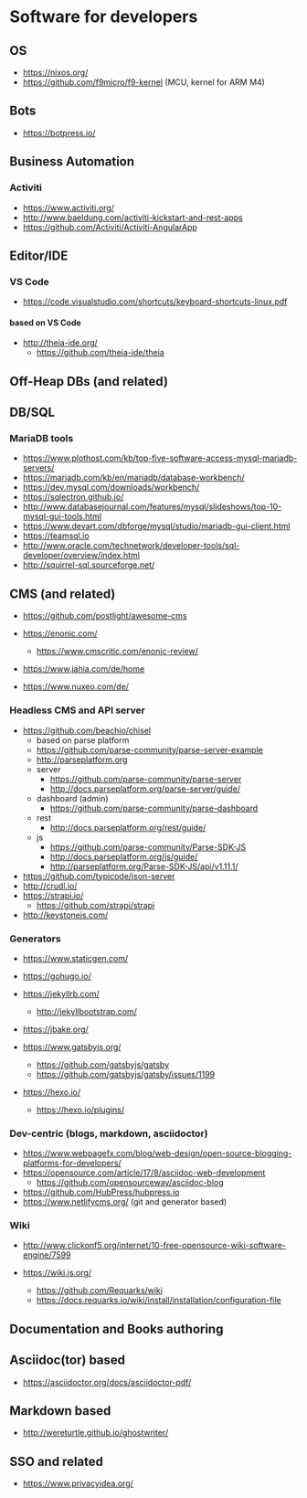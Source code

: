 # Software for developers

## OS

* https://nixos.org/
* https://github.com/f9micro/f9-kernel (MCU, kernel for ARM M4) 

## Bots

* https://botpress.io/

## Business Automation

### Activiti

* https://www.activiti.org/
* http://www.baeldung.com/activiti-kickstart-and-rest-apps
* https://github.com/Activiti/Activiti-AngularApp

## Editor/IDE

### VS Code

* https://code.visualstudio.com/shortcuts/keyboard-shortcuts-linux.pdf

#### based on VS Code

* http://theia-ide.org/
  + https://github.com/theia-ide/theia
  
## Off-Heap DBs (and related)



## DB/SQL

### MariaDB tools

* https://www.plothost.com/kb/top-five-software-access-mysql-mariadb-servers/
* https://mariadb.com/kb/en/mariadb/database-workbench/
* https://dev.mysql.com/downloads/workbench/
* https://sqlectron.github.io/
* http://www.databasejournal.com/features/mysql/slideshows/top-10-mysql-gui-tools.html
* https://www.devart.com/dbforge/mysql/studio/mariadb-gui-client.html
* https://teamsql.io
* http://www.oracle.com/technetwork/developer-tools/sql-developer/overview/index.html
* http://squirrel-sql.sourceforge.net/

## CMS (and related)

* https://github.com/postlight/awesome-cms

* https://enonic.com/
  + https://www.cmscritic.com/enonic-review/
* https://www.jahia.com/de/home
* https://www.nuxeo.com/de/

### Headless CMS and API server

* https://github.com/beachio/chisel
  + based on parse platform
  + https://github.com/parse-community/parse-server-example
  + http://parseplatform.org
  + server
    - https://github.com/parse-community/parse-server
    - http://docs.parseplatform.org/parse-server/guide/
  + dashboard (admin)
    - https://github.com/parse-community/parse-dashboard
  + rest
    - http://docs.parseplatform.org/rest/guide/
  + js
    - https://github.com/parse-community/Parse-SDK-JS
    - http://docs.parseplatform.org/js/guide/
    - http://parseplatform.org/Parse-SDK-JS/api/v1.11.1/
* https://github.com/typicode/json-server
* http://crudl.io/
* https://strapi.io/
  + https://github.com/strapi/strapi
* http://keystonejs.com/

### Generators

* https://www.staticgen.com/

* https://gohugo.io/
* https://jekyllrb.com/
  + http://jekyllbootstrap.com/
* https://jbake.org/
* https://www.gatsbyjs.org/
  + https://github.com/gatsbyjs/gatsby
  + https://github.com/gatsbyjs/gatsby/issues/1199
* https://hexo.io/
  + https://hexo.io/plugins/

### Dev-centric (blogs, markdown, asciidoctor)

* https://www.webpagefx.com/blog/web-design/open-source-blogging-platforms-for-developers/
* https://opensource.com/article/17/8/asciidoc-web-development
  + https://github.com/opensourceway/asciidoc-blog
* https://github.com/HubPress/hubpress.io
* https://www.netlifycms.org/ (git and generator based)

### Wiki

* http://www.clickonf5.org/internet/10-free-opensource-wiki-software-engine/7599

* https://wiki.js.org/
  + https://github.com/Requarks/wiki
  + https://docs.requarks.io/wiki/install/installation/configuration-file

## Documentation and Books authoring

## Asciidoc(tor) based

* https://asciidoctor.org/docs/asciidoctor-pdf/

## Markdown based

* http://wereturtle.github.io/ghostwriter/

## SSO and related

* https://www.privacyidea.org/
